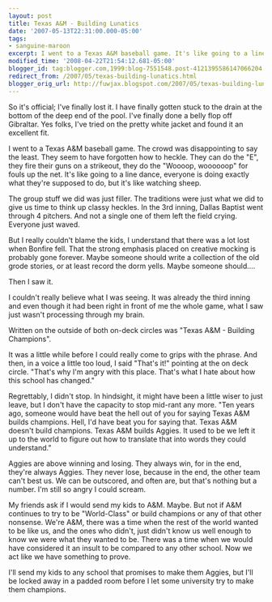 ```yaml
---
layout: post
title: Texas A&M - Building Lunatics
date: '2007-05-13T22:31:00.000-05:00'
tags:
- sanguine-maroon
excerpt: I went to a Texas A&M baseball game. It's like going to a line dance; it's like watching sheep.
modified_time: '2008-04-22T21:54:12.681-05:00'
blogger_id: tag:blogger.com,1999:blog-7551548.post-4121395586147066204
redirect_from: /2007/05/texas-building-lunatics.html
blogger_orig_url: http://fuwjax.blogspot.com/2007/05/texas-building-lunatics.html
---
```


So it's official; I've finally lost it. I have finally gotten stuck to the drain at the bottom of the deep end of the pool. I've finally done a belly flop off Gibraltar. Yes folks, I've tried on the pretty white jacket and found it an excellent fit.

I went to a Texas A&M baseball game. The crowd was disappointing to say the least. They seem to have forgotten how to heckle. They can do the "E", they fire their guns on a strikeout, they do the "Woooop, woooooop" for fouls up the net. It's like going to a line dance, everyone is doing exactly what they're supposed to do, but it's like watching sheep.

The group stuff we did was just filler. The traditions were just what we did to give us time to think up classy heckles. In the 3rd inning, Dallas Baptist went through 4 pitchers. And not a single one of them left the field crying. Everyone just waved.

But I really couldn't blame the kids, I understand that there was a lot lost when Bonfire fell. That the strong emphasis placed on creative mocking is probably gone forever. Maybe someone should write a collection of the old grode stories, or at least record the dorm yells. Maybe someone should....

Then I saw it.

I couldn't really believe what I was seeing. It was already the third inning and even though it had been right in front of me the whole game, what I saw just wasn't processing through my brain.

Written on the outside of both on-deck circles was "Texas A&M - Building Champions".

It was a little while before I could really come to grips with the phrase. And then, in a voice a little too loud, I said "That's it!" pointing at the on deck circle. "That's why I'm angry with this place. That's what I hate about how this school has changed."

Regrettably, I didn't stop. In hindsight, it might have been a little wiser to just leave, but I don't have the capacity to stop mid-rant any more. "Ten years ago, someone would have beat the hell out of you for saying Texas A&M builds champions. Hell, I'd have beat you for saying that. Texas A&M doesn't build champions. Texas A&M builds Aggies. It used to be we left it up to the world to figure out how to translate that into words they could understand."

Aggies are above winning and losing. They always win, for in the end, they're always Aggies. They never lose, because in the end, the other team can't best us. We can be outscored, and often are, but that's nothing but a number. I'm still so angry I could scream.

My friends ask if I would send my kids to A&M. Maybe. But not if A&M continues to try to be "World-Class" or build champions or any of that other nonsense. We're A&M, there was a time when the rest of the world wanted to be like us, and the ones who didn't, just didn't know us well enough to know we were what they wanted to be. There was a time when we would have considered it an insult to be compared to any other school. Now we act like we have something to prove.

I'll send my kids to any school that promises to make them Aggies, but I'll be locked away in a padded room before I let some university try to make them champions.